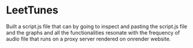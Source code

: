 # LeetTunes
Built a script.js file that can by going to inspect and pasting the script.js file and the graphs and all the functionalities resonate with the frequency of audio file that runs on a proxy server rendered on onrender website.
